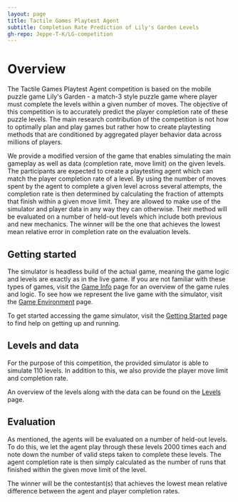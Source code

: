 ```yaml
---
layout: page
title: Tactile Games Playtest Agent
subtitle: Completion Rate Prediction of Lily's Garden Levels
gh-repo: Jeppe-T-K/LG-competition
---
```


# Overview

The Tactile Games Playtest Agent competition is based on the mobile puzzle game Lily's Garden - a match-3 style puzzle game where player must complete the levels within a given number of moves.
The objective of this competition is to accurately predict the player completion rate of these puzzle levels.
The main research contribution of the competition is not how to optimally plan and play games but rather how to create playtesting methods that are conditioned by aggregated player behavior data across millions of players.

We provide a modified version of the game that enables simulating the main gameplay as well as data (completion rate, move limit) on the given levels.
The participants are expected to create a playtesting agent which can match the player completion rate of a level. By using the number of moves spent by the agent to complete a given level across several attempts, the completion rate is then determined by calculating the fraction of attempts that finish within a given move limit.
They are allowed to make use of the simulator and player data in any way they can otherwise.
Their method will be evaluated on a number of held-out levels which include both previous and new mechanics. The winner will be the one that achieves the lowest mean relative error in completion rate on the evaluation levels.


## Getting started

The simulator is headless build of the actual game, meaning the game logic and levels are exactly as in the live game. If you are not familiar with these types of games, visit the [Game Info](gameinfo) page for an overview of the game rules and logic. To see how we represent the live game with the simulator, visit the [Game Environment](environment) page.

To get started accessing the game simulator, visit the [Getting Started](setup) page to find help on getting up and running.


## Levels and data

For the purpose of this competition, the provided simulator is able to simulate 110 levels. In addition to this, we also provide the player move limit and completion rate.

An overview of the levels along with the data can be found on the [Levels](levels) page.


## Evaluation

As mentioned, the agents will be evaluated on a number of held-out levels. To do this, we let the agent play through these levels 2000 times each and note down the number of valid steps taken to complete these levels. The agent completion rate is then simply calculated as the number of runs that finished within the given move limit of the level.

The winner will be the contestant(s) that achieves the lowest mean relative difference between the agent and player completion rates.
